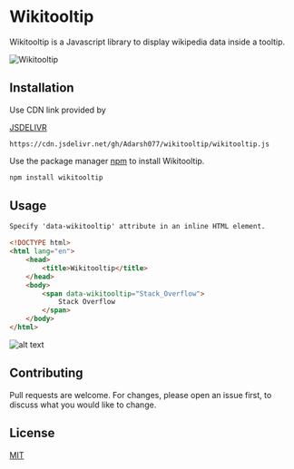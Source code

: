 # Wikitooltip

Wikitooltip is a Javascript library to display wikipedia data inside a tooltip.

![Wikitooltip](https://i.imgur.com/1oqngKS.gif "Wikitooltip")

## Installation

Use CDN link provided by

[JSDELIVR](https://www.jsdelivr.com)

```text
https://cdn.jsdelivr.net/gh/Adarsh077/wikitooltip/wikitooltip.js
```

Use the package manager [npm](https://www.npmjs.com) to install Wikitooltip.

```javascript
npm install wikitooltip
```

## Usage

```HTML
Specify 'data-wikitooltip' attribute in an inline HTML element.

<!DOCTYPE html>
<html lang="en">
    <head>
        <title>Wikitooltip</title>
    </head>
    <body>
        <span data-wikitooltip="Stack_Overflow">
            Stack Overflow
        </span>
    </body>
</html>
```

![alt text](https://i.imgur.com/7mcDJV4.png "Title Demo")

## Contributing

Pull requests are welcome. For changes, please open an issue first, to discuss what you would like to change.

## License

[MIT](https://choosealicense.com/licenses/mit/)
